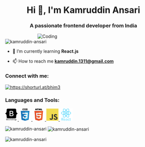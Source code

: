 <h1 align="center">Hi 👋, I'm Kamruddin Ansari</h1>
<h3 align="center">A passionate frontend developer from India</h3>
<img align="right" alt="Coding" width="400" src="https://imgs.search.brave.com/IYvq946tRWb414aaSvXE4M2ZPDXEiffmv3QpT2MMzvQ/rs:fit:860:0:0/g:ce/aHR0cHM6Ly9jYW1v/LmdpdGh1YnVzZXJj/b250ZW50LmNvbS9j/YWUxMmZkZGQ5ZDY5/ODI5MDFkODI1ODBi/ZGYzMjFkODFmYjI5/OTE0MTA5OGNhMWMy/ZDQ4OTE4NzA4Mjdi/ZjE3LzY4NzQ3NDcw/NzMzYTJmMmY2ZDY5/NzI2ZjJlNmQ2NTY0/Njk3NTZkMmU2MzZm/NmQyZjZkNjE3ODJm/MzEzMzM2MzAyZjMw/MmEzNzUxMzM3OTc2/NTM0OTc2NWY3NDMw/Njk2ZjRhMmQ1YTJl/Njc2OTY2">

<p align="left"> <img src="https://komarev.com/ghpvc/?username=kamruddin-ansari&label=Profile%20views&color=0e75b6&style=flat" alt="kamruddin-ansari" /> </p>

- 🌱 I’m currently learning **React.js**

- 📫 How to reach me **kamruddin.1311@gmail.com**

<h3 align="left">Connect with me:</h3>
<p align="left">
<a href="https://linkedin.com/in/https://shorturl.at/bhim3" target="blank"><img align="center" src="https://raw.githubusercontent.com/rahuldkjain/github-profile-readme-generator/master/src/images/icons/Social/linked-in-alt.svg" alt="https://shorturl.at/bhim3" height="30" width="40" /></a>
</p>

<h3 align="left">Languages and Tools:</h3>
<p align="left"> <a href="https://getbootstrap.com" target="_blank" rel="noreferrer"> <img src="https://raw.githubusercontent.com/devicons/devicon/master/icons/bootstrap/bootstrap-plain-wordmark.svg" alt="bootstrap" width="40" height="40"/> </a> <a href="https://www.w3schools.com/css/" target="_blank" rel="noreferrer"> <img src="https://raw.githubusercontent.com/devicons/devicon/master/icons/css3/css3-original-wordmark.svg" alt="css3" width="40" height="40"/> </a> <a href="https://www.w3.org/html/" target="_blank" rel="noreferrer"> <img src="https://raw.githubusercontent.com/devicons/devicon/master/icons/html5/html5-original-wordmark.svg" alt="html5" width="40" height="40"/> </a> <a href="https://developer.mozilla.org/en-US/docs/Web/JavaScript" target="_blank" rel="noreferrer"> <img src="https://raw.githubusercontent.com/devicons/devicon/master/icons/javascript/javascript-original.svg" alt="javascript" width="40" height="40"/> </a> <a href="https://reactjs.org/" target="_blank" rel="noreferrer"> <img src="https://raw.githubusercontent.com/devicons/devicon/master/icons/react/react-original-wordmark.svg" alt="react" width="40" height="40"/> </a> </p>

<p><img align="left" src="https://github-readme-stats.vercel.app/api/top-langs?username=kamruddin-ansari&show_icons=true&locale=en&layout=compact" alt="kamruddin-ansari" /></p>

<p>&nbsp;<img align="center" src="https://github-readme-stats.vercel.app/api?username=kamruddin-ansari&show_icons=true&locale=en" alt="kamruddin-ansari" /></p>

<p><img align="center" src="https://github-readme-streak-stats.herokuapp.com/?user=kamruddin-ansari&" alt="kamruddin-ansari" /></p>
